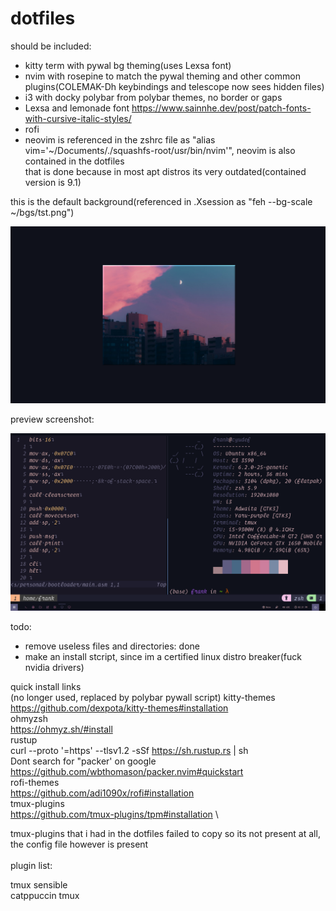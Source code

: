 # dotfiles
should be included: 
- kitty term with pywal bg theming(uses Lexsa font) 
- nvim with rosepine to match the pywal theming and other common plugins(COLEMAK-Dh keybindings and telescope now sees hidden files) 
- i3 with docky polybar from polybar themes, no border or gaps 
- Lexsa and lemonade font https://www.sainnhe.dev/post/patch-fonts-with-cursive-italic-styles/
- rofi
- neovim is referenced in the zshrc file as "alias vim='~/Documents/./squashfs-root/usr/bin/nvim'", neovim is also contained in the dotfiles \
that is done because in most apt distros its very outdated(contained version is 9.1)

this is the default background(referenced in .Xsession as "feh --bg-scale ~/bgs/tst.png")

![background](./bgs/tst.png) 

preview screenshot: 

![preview](./preview.png) 

todo: 
- remove useless files and directories: done
- make an install stcript, since im a certified linux distro breaker(fuck nvidia drivers)

quick install links \
(no longer used, replaced by polybar pywall script) kitty-themes \
https://github.com/dexpota/kitty-themes#installation \
ohmyzsh\
https://ohmyz.sh/#install \
rustup \
curl --proto '=https' --tlsv1.2 -sSf https://sh.rustup.rs | sh \
Dont search for "packer' on google \
https://github.com/wbthomason/packer.nvim#quickstart \
rofi-themes \
https://github.com/adi1090x/rofi#installation \
tmux-plugins \
https://github.com/tmux-plugins/tpm#installation \

tmux-plugins that i had in the dotfiles failed to copy so its not present at all, the config file however is present \
 \
plugin list:

tmux sensible \
catppuccin tmux
